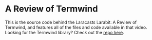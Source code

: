 # A Review of Termwind

This is the source code behind the Laracasts Larabit: A Review of Termwind, and features all of the files and code available in that video. Looking for the Termwind library? Check out the [repo here](https://github.com/nunomaduro/termwind).
